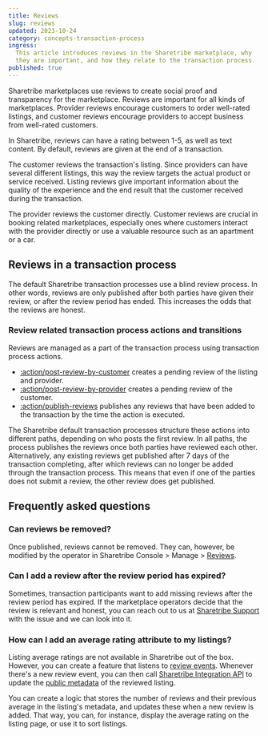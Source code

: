 ```yaml
---
title: Reviews
slug: reviews
updated: 2023-10-24
category: concepts-transaction-process
ingress:
  This article introduces reviews in the Sharetribe marketplace, why
  they are important, and how they relate to the transaction process.
published: true
---
```


Sharetribe marketplaces use reviews to create social proof and
transparency for the marketplace. Reviews are important for all kinds of
marketplaces. Provider reviews encourage customers to order well-rated
listings, and customer reviews encourage providers to accept business
from well-rated customers.

In Sharetribe, reviews can have a rating between 1-5, as well as text
content. By default, reviews are given at the end of a transaction.

The customer reviews the transaction's listing. Since providers can have
several different listings, this way the review targets the actual
product or service received. Listing reviews give important information
about the quality of the experience and the end result that the customer
received during the transaction.

The provider reviews the customer directly. Customer reviews are crucial
in booking related marketplaces, especially ones where customers
interact with the provider directly or use a valuable resource such as
an apartment or a car.

## Reviews in a transaction process

The default Sharetribe transaction processes use a blind review process.
In other words, reviews are only published after both parties have given
their review, or after the review period has ended. This increases the
odds that the reviews are honest.

### Review related transaction process actions and transitions

Reviews are managed as a part of the transaction process using
transaction process actions.

- [:action/post-review-by-customer](/references/transaction-process-actions/#actionpost-review-by-customer)
  creates a pending review of the listing and provider.
- [:action/post-review-by-provider](/references/transaction-process-actions/#actionpost-review-by-provider)
  creates a pending review of the customer.
- [:action/publish-reviews](/references/transaction-process-actions/#actionpublish-reviews)
  publishes any reviews that have been added to the transaction by the
  time the action is executed.

The Sharetribe default transaction processes structure these actions
into different paths, depending on who posts the first review. In all
paths, the process publishes the reviews once both parties have reviewed
each other. Alternatively, any existing reviews get published after 7
days of the transaction completing, after which reviews can no longer be
added through the transaction process. This means that even if one of
the parties does not submit a review, the other review does get
published.

## Frequently asked questions

### Can reviews be removed?

Once published, reviews cannot be removed. They can, however, be
modified by the operator in Sharetribe Console > Manage >
[Reviews](https://console.sharetribe.com/reviews).

### Can I add a review after the review period has expired?

Sometimes, transaction participants want to add missing reviews after
the review period has expired. If the marketplace operators decide that
the review is relevant and honest, you can reach out to us at
[Sharetribe Support](mailto:hello@sharetribe.com) with the issue and we
can look into it.

### How can I add an average rating attribute to my listings?

Listing average ratings are not available in Sharetribe out of the box.
However, you can create a feature that listens to
[review events](/how-to/reacting-to-events/). Whenever there's a new
review event, you can then call
[Sharetribe Integration API](https://www.sharetribe.com/api-reference/integration.html)
to update the [public metadata](/references/extended-data/#metadata) of
the reviewed listing.

You can create a logic that stores the number of reviews and their
previous average in the listing's metadata, and updates these when a new
review is added. That way, you can, for instance, display the average
rating on the listing page, or use it to sort listings.
